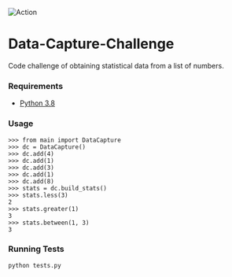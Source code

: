 ![Action](https://github.com/ivanleoncz/Data-Capture-Challenge/actions/workflows/tests.yml/badge.svg)

# Data-Capture-Challenge
Code challenge of obtaining statistical data from a list of numbers.

### Requirements
- [Python 3.8](https://www.python.org/downloads/release/python-3816/)

### Usage

```
>>> from main import DataCapture
>>> dc = DataCapture()
>>> dc.add(4)
>>> dc.add(1)
>>> dc.add(3)
>>> dc.add(1)
>>> dc.add(8)
>>> stats = dc.build_stats()
>>> stats.less(3)
2
>>> stats.greater(1)
3
>>> stats.between(1, 3)
3
```

### Running Tests

```
python tests.py
```